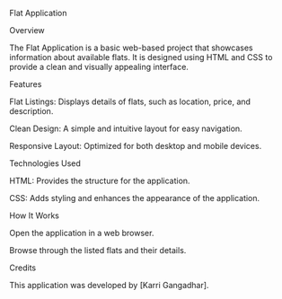 Flat Application

Overview

The Flat Application is a basic web-based project that showcases information about available flats. It is designed using HTML and CSS to provide a clean and visually appealing interface.

Features

Flat Listings: Displays details of flats, such as location, price, and description.

Clean Design: A simple and intuitive layout for easy navigation.

Responsive Layout: Optimized for both desktop and mobile devices.

Technologies Used

HTML: Provides the structure for the application.

CSS: Adds styling and enhances the appearance of the application.

How It Works

Open the application in a web browser.

Browse through the listed flats and their details.

Credits

This application was developed by [Karri Gangadhar].

